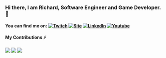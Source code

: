 <!-- Actual text -->
### Hi there, I am Richard, Software Engineer and Game Developer. 👋

#### You can find me on: [![Twitch][1.1]][1]    [![Site][1.2]][2]    [![LinkedIn][1.3]][3]    [![Youtube][1.4]][4]

<!-- Icons -->

[1.1]: https://img.icons8.com/color/30/000000/twitch--v1.png (twitch icon without padding)
[1.2]: https://img.icons8.com/color/30/000000/user-location.png (Site icon without padding)
[1.3]: https://img.icons8.com/color/30/000000/linkedin.png (LinkedIn icon without padding)
[1.4]: https://img.icons8.com/color/30/000000/youtube-play.png (Youtube icon without padding)

<!-- Links to your social media accounts -->

[1]: https://www.twitch.tv/id_akira
[2]: https://www.richardzampieri.com/
[3]: https://www.linkedin.com/in/richardzampieri/
[4]: https://www.youtube.com/channel/UC-LQ5QnaWYUULiMfswEgF4A?view_as=subscriber

#### My Contributions ⚡
<a href="https://github.com/rsaz/github-readme-stats">
  <img align="left" src="https://github-readme-stats.vercel.app/api?username=rsaz&count_private=true&show_icons=true&theme=onedark" />
</a>
<a href="https://github.com/rsaz/github-readme-stats">
  <img align="left" src="https://github-readme-stats.vercel.app/api/top-langs/?username=rsaz&theme=onedark" />
</a>
<a href="https://github.com/rsaz/github-readme-stats">
  <img align="left" src="https://github-readme-stats.vercel.app/api/wakatime?username=rsaz" />
</a>


<!--
**rsaz/rsaz** is a ✨ _special_ ✨ repository because its `README.md` (this file) appears on your GitHub profile.

Here are some ideas to get you started:

- 🔭 I’m currently working on ...
- 🌱 I’m currently learning ...
- 👯 I’m looking to collaborate on ...
- 🤔 I’m looking for help with ...
- 💬 Ask me about ...
- 📫 How to reach me: ...
- 😄 Pronouns: ...
- ⚡ Fun fact: ...
-->
